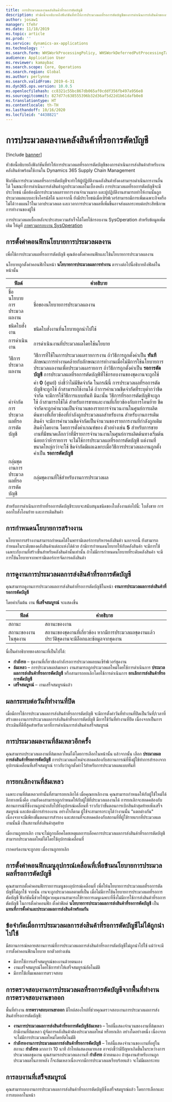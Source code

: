```yaml
---
title: การประมวลผลงานคลังสินค้าที่รอการตัดบัญชี
description: หัวข้อนี้จะอธิบายถึงฟังก์ชันที่ทำให้การประมวลผลที่รอการตัดบัญชีของการดำเนินการส่งสินค้าของงานคลังสินค้าพร้อมใช้งานใน Dynamics 365 Supply Chain Management
author: josaw1
manager: tfehr
ms.date: 11/18/2019
ms.topic: article
ms.prod: ''
ms.service: dynamics-ax-applications
ms.technology: ''
ms.search.form: WHSWorkProcessingPolicy, WHSWorkDeferredPutProcessingTask
audience: Application User
ms.reviewer: kamaybac
ms.search.scope: Core, Operations
ms.search.region: Global
ms.author: perlynne
ms.search.validFrom: 2019-6-31
ms.dyn365.ops.version: 10.0.5
ms.openlocfilehash: cc8321c55bc867db065af0cddf356fb497a956e8
ms.sourcegitcommit: 827d77c638555396b32d36af5d22d1b61dafb0e8
ms.translationtype: HT
ms.contentlocale: th-TH
ms.lasthandoff: 10/16/2020
ms.locfileid: "4438821"
---
```

# <a name="deferred-processing-of-warehouse-work"></a>การประมวลผลงานคลังสินค้าที่รอการตัดบัญชี

[!include [banner](../includes/banner.md)]

หัวข้อนี้อธิบายถึงฟังก์ชันที่ทำให้การประมวลผลที่รอการตัดบัญชีของการดำเนินการส่งสินค้าสำหรับงานคลังสินค้าพร้อมใช้งานใน Dynamics 365 Supply Chain Management

ฟังก์ชันการประมวลผลที่รอการตัดบัญชีจะทำให้ผู้ปฏิบัติงานคลังสินค้ายังคงสามารถดำเนินการงานอื่นได้ ในขณะที่การดำเนินการส่งสินค้าถูกประมวลผลในเบื้องหลัง การประมวลผลที่รอการตัดบัญชีจะมีประโยชน์ เมื่อต้องมีการประมวลผลรายการงานจำนวนมาก และผู้ปฏิบัติงานสามารถทำให้งานนั้นถูกประมวลผลแบบอะซิงโครนัสได้ นอกจากนี้ ยังมีประโยชน์เมื่อเซิร์ฟเวอร์สามารถมีการเพิ่มเฉพาะกิจหรือไม่ได้วางแผนไว้ในเวลาประมวลผล และเวลาการประมวลผลที่เพิ่มขึ้นอาจส่งผลกระทบต่อประสิทธิภาพการทำงานของผู้ใช้

การประมวลผลเบื้องหลังจะประสบความสำเร็จได้โดยใช้กรอบงาน SysOperation สำหรับข้อมูลเพิ่มเติม ให้ดูที่ [ภาพรวมกรอบงาน SysOperation](https://docs.microsoft.com/dynamicsax-2012/developer/sysoperation-framework-overview)

## <a name="configuring-the-work-processing-policies"></a>การตั้งค่าคอนฟิกนโยบายการประมวลผลงาน

เพื่อใช้การประมวลผลที่รอการตัดบัญชี คุณต้องตั้งค่าคอนฟิกและใช้นโยบายการประมวลผลงาน

นโยบายถูกตั้งค่าคอนฟิกในหน้า **นโยบายการประมวลผลการทำงาน** ตารางต่อไปนี้อธิบายถึงฟิลด์ในหน้านั้น

| ฟิลด์                           | คำอธิบาย |
|---------------------------------|-------------|
| ชื่อนโยบายการประมวลผลงาน     | ชื่อของนโยบายการประมวลผลงาน |
| ชนิดใบสั่งงาน                 | ชนิดใบสั่งงานที่นโยบายถูกนำไปใช้ |
| การดำเนินงาน                       | การดำเนินงานที่ประมวลผลโดยใช้นโยบาย |
| วิธีการประมวลผลงาน          | วิธีการที่ใช้ในการประมวลผลรายการงาน ถ้าวิธีการถูกตั้งค่าเป็น **ทันที** ลักษณะการทำงานคล้ายกับลักษณะการทำงานเมื่อไม่มีการใช้นโยบายการประมวลผลงานเพื่อประมวลผลรายการ ถ้าวิธีการถูกตั้งค่าเป็น **รอการตัดบัญชี** การประมวลผลที่รอการตัดบัญชีที่ใช้กรอบงานของชุดงานจะถูกใช้ |
| ค่าจำกัดการประมวลผลที่รอการตัดบัญชี   | ค่า **0** (ศูนย์) บ่งชี้ว่าไม่มีขีดจำกัด ในกรณีนี้ การประมวลผลที่รอการตัดบัญชีจะถูกใช้ ถ้าสามารถใช้งานได้ ถ้าการคำนวณขีดจำกัดที่ระบุต่ำกว่าขีดจำกัด จะมีการใช้วิธีการแบบทันที มิฉะนั้น วิธีการที่รอการตัดบัญชีจะถูกใช้ ถ้าสามารถใช้ได้ สำหรับการขายและงานที่เกี่ยวข้องกับการโอนย้าย ขีดจำกัดจะถูกคำนวณเป็นจำนวนของรายการจำนวนงานในศูนย์การผลิตต้นทางที่เกี่ยวข้องที่กำลังถูกประมวลผลสำหรับงาน สำหรับงานการเติมสินค้า จะมีการคำนวณขีดจำกัดเป็นจำนวนของรายการงานที่กำลังถูกเติมสินค้าโดยงาน โดยการตั้งค่าเกณฑ์ของ ตัวอย่างเช่น **5** สำหรับการขาย งานที่มีขนาดเล็กกว่าที่มีรายการจำนวนงานในศูนย์การผลิตต้นทางเริ่มต้นน้อยกว่าห้ารายการ จะไม่ใช้การประมวลผลที่รอการตัดบัญชี แต่งานที่ขนาดใหญ่กว่าจะใช้ ขีดจำกัดมีผลเฉพาะเมื่อวิธีการประมวลผลงานถูกตั้งค่าเป็น **รอการตัดบัญชี** |
| กลุ่มชุดงานการประมวลผลที่รอการตัดบัญชี |กลุ่มชุดงานที่ใช้สำหรับงานการประมวลผล |

สำหรับการดำเนินการย้ายที่รอการตัดบัญชีระบบจะสนับสนุนชนิดของใบสั่งงานต่อไปนี้: ใบสั่งขาย การออกใบสั่งโอนย้าย และการเติมสินค้า

## <a name="assigning-the-work-creation-policy"></a>การกำหนดนโยบายการสร้างงาน

นโยบายการสร้างงานสามารถกำหนดได้ในพารามิเตอร์การบริหารคลังสินค้า นอกจากนี้ ยังสามารถกำหนดในระดับของคลังสินค้าแต่ละแห่งได้ด้วย ถ้ามีการกำหนดนโยบายให้กับคลังสินค้า จะมีการใช้เฉพาะกับงานที่สร้างขึ้นสำหรับคลังสินค้านั้นเท่านั้น ถ้าไม่มีการกำหนดนโยบายที่ระดับคลังสินค้า จะมีการใช้นโยบายจากพารามิเตอร์การจัดการคลังสินค้า

## <a name="viewing-the-deferred-put-processing-tasks"></a>การดูงานการประมวลผลการส่งสินค้าที่รอการตัดบัญชี

คุณสามารถดูงานการประมวลผลการส่งสินค้าที่รอการตัดบัญชีในหน้า **งานการประมวลผลการส่งสินค้าที่รอการตัดบัญชี**

โดยค่าเริ่มต้น งาน **ที่เสร็จสมบูรณ์** จะแสดงขึ้น

| ฟิลด์            | คำอธิบาย |
|------------------|-------------|
| สถานะ           | สถานะของงาน |
| สถานะของงานในชุดงาน | สถานะของชุดงานที่เกี่ยวข้อง หากมีการประมวลผลชุดงานแล้ว ประวัติชุดงานจะมีล็อกและข้อมูลจากชุดงาน |

นี่เป็นคำอธิบายของสถานะที่เป็นไปได้:

- **กำลังรอ** – ชุดงานที่เกี่ยวข้องกำลังรอการประมวลผลบนเซิร์ฟเวอร์ชุดงาน
- **ล้มเหลว** – การประมวลผลล้มเหลว งานสามารถถูกประมวลผลใหม่โดยใช้การดำเนินการ **ประมวลผลการส่งสินค้าที่รอการตัดบัญชี** หรือสามารถยกเลิกโดยใช้การดำเนินการ **ยกเลิกการส่งสินค้าที่รอการตัดบัญชี**
- **เสร็จสมบูรณ์** – งานเสร็จสมบูรณ์แล้ว

## <a name="impact-on-closed-work-dates"></a>ผลกระทบต่อวันที่ทำงานที่ปิด

เมื่อมีการใช้การประมวลผลการส่งสินค้าที่รอการตัดบัญชี จะมีการตั้งค่าวันที่ทำงานที่ปิดเป็นวันที่/เวลาที่สร้างของงานการประมวลผลการส่งสินค้าที่รอการตัดบัญชี มีการใช้วันที่ทำงานที่ปิด เนื่องจากเป็นการประเมินที่ดีที่สุดสำหรับเวลาที่การดำเนินการส่งสินค้าเสร็จสมบูรณ์

## <a name="reprocessing-a-failed-task"></a>การประมวลผลงานที่ล้มเหลวอีกครั้ง

คุณสามารถประมวลผลงานที่ล้มเหลวใหม่ได้โดยการเลือกในหน้านั้น แล้วจากนั้น เลือก **ประมวลผลการส่งสินค้าที่รอการตัดบัญชี** การประมวลผลใหม่จะสอดคล้องกับสถานการณ์ที่ซึ่งผู้ใช้ทำการสำรองจากอุปกรณ์เคลื่อนที่เสร็จสมบูรณ์ ราวกับว่าถูกตั้งค่าไว้สำหรับการประมวลผลแบบทันที

## <a name="canceling-failed-tasks"></a>การยกเลิกงานที่ล้มเหลว

เฉพาะงานที่ล้มเหลวเท่านั้นที่สามารถยกเลิกได้ เมื่อคุณยกเลิกงาน คุณสามารถกำหนดให้กับผู้ใช้ใหม่ได้ อีกทางหนึ่งคือ งานยังคงสามารถถูกกำหนดให้กับผู้ใช้ที่ประมวลผลงานได้ การยกเลิกจะสอดคล้องกับสถานการณ์ที่ซึ่งงานถูกนำกลับไปยังอุปกรณ์เคลื่อนที่ ราวกับว่าขั้นตอนการเบิกสินค้าสุดท้ายเพิ่งเสร็จสมบูรณ์ และต้องมีการสำรองงาน อย่างไรก็ตาม ผู้ใช้จะสามารถระบุได้ว่างานนั้น "แตกต่างกัน" เนื่องจากจะมีเพียงขั้นตอนการสำรอง และสถานที่จะสอดคล้องกับสถานที่ที่ผู้ใช้รายแรกที่ประมวลผลงานนั้นมี เป็นสถานที่ส่งสินค้าสุดท้าย

เมื่องานถูกยกเลิก งานจะไม่ถูกบล็อคโดยเหตุผลการบล็อคการประมวลผลการส่งสินค้าที่รอการตัดบัญชี สามารถประมวลผลใหม่ได้โดยใช้อุปกรณ์เคลื่อนที่

เรกคอร์ดงานจะถูกลบ เมื่องานถูกยกเลิก

## <a name="configuring-the-mobile-device-menu-to-skip-the-deferred-processing-policy"></a>การตั้งค่าคอนฟิกเมนูอุปกรณ์เคลื่อนที่เพื่อข้ามนโยบายการประมวลผลที่รอการตัดบัญชี

คุณสามารถตั้งค่าคอนฟิกรายการเมนูของอุปกรณ์เคลื่อนที่ เพื่อให้นโยบายการประมวลผลที่รอการตัดบัญชีไม่ถูกใช้ จากนั้น งานจะถูกประมวลผลตามที่เป็น เมื่อไม่มีการใช้นโยบายการประมวลผลที่รอการตัดบัญชี ฟังก์ชันนี้ช่วยให้ผู้ควบคุมงานสามารถใช้รายการเมนูเฉพาะที่ซึ่งไม่มีการใช้การส่งสินค้าที่รอการตัดบัญชี ในการตั้งค่าคอนฟิก ตั้งค่าฟิลด์ **นโยบายการประมวลผลการส่งสินค้าที่รอการตัดบัญชี** เป็น **แทนที่การตั้งค่าและประมวลผลการส่งสินค้าพร้อมกัน** 

## <a name="restrictions-when-the-deferred-put-processing-isnt-applied"></a>ข้อจำกัดเมื่อการประมวลผลการส่งสินค้าที่รอการตัดบัญชีไม่ได้ถูกนำไปใช้

มีสถานการณ์หลายสถานการณ์ที่การประมวลผลการส่งสินค้าที่รอการตัดบัญชีไม่ถูกนำไปใช้ แม้ว่าจะมีการตั้งค่าคอนฟิกนโยบาย ยกตัวอย่างเช่น

- มีการใช้การเสร็จสมบูรณ์ของงานด้วยตนเอง
- งานเสร็จสมบูรณ์โดยใช้การทำให้เสร็จสมบูรณ์อัตโนมัติ
- มีการใช้เท็มเพลตการตรวจสอบ


## <a name="monitoring-the-deferred-processing-tasks-from-the-outbound-work-monitoring-workspace"></a>การตรวจสอบงานการประมวลผลที่รอการตัดบัญชีจากพื้นที่ทำงานการตรวจสอบงานขาออก

พื้นที่ทำงาน **การตรวจสอบงานขาออก** มีไทล์สองไทล์ที่ช่วยคุณตรวจสอบงานการประมวลผลการส่งสินค้าที่รอการตัดบัญชี:

- **งานการประมวลผลการส่งสินค้าที่รอการตัดบัญชีล้มเหลว** – ไทล์นี้แสดงจำนวนของงานที่ล้มเหลว ถ้ามีงานที่ล้มเหลว ผู้จัดการคลังสินค้าต้องประมวลผลใหม่ หรือยกเลิก อย่างใดอย่างหนึ่ง เนื่องจากจะไม่มีการประมวลผลใหม่โดยอัตโนมัติ
- **กำลังรองานการประมวลผลการส่งสินค้าที่รอการตัดบัญชี** – ไทล์นี้แสดงจำนวนของงานที่อยู่ในสถานะ **กำลังรอ** มากกว่า 10 นาที ถ้าไทล์แสดงหมายเลข อาจบ่งชี้ว่ามีปัญหาเกิดขึ้นในระหว่างการประมวลผลชุดงาน คุณสามารถประมวลผลงานที่ **กำลังรอ** ด้วยตนเอง ถ้าชุดงานสำหรับงานถูกประมวลผลในภายหลัง ก็จะล้มเหลวเนื่องจากมีการประมวลผลเรียบร้อยแล้ว จะไม่มีผลกระทบ

## <a name="deleting-completed-tasks"></a>การลบงานที่เสร็จสมบูรณ์

คุณสามารถลบงานการประมวลผลการส่งสินค้าที่รอการตัดบัญชีซึ่งเสร็จสมบูรณ์แล้ว โดยการเลือกและการลบออกในหน้า
